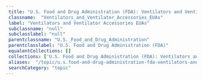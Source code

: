 ```yaml
--- 
 title: "U.S. Food and Drug Administration (FDA): Ventilators and Ventilator Accessories EUAs" 
 classname:  "Ventilators_and_Ventilator_Accessories_EUAs" 
 label: "Ventilators and Ventilator Accessories EUAs" 
 subclassname: "null" 
 subclasslabel: "null" 
 parentclassname: "U.S._Food_and_Drug_Administration" 
 parentclasslabel: "U.S. Food and Drug Administration (FDA)" 
 equalentCollections: [] 
 collections: ['U.S. Food and Drug Administration (FDA): Ventilators and Ventilator Accessories EUAs']
 aliases:  "/topic/u.s.food-and-drug-administration-fda-ventilators-and-ventilator-accessories-euas"  
 searchCategory: "topic" 
---
```

